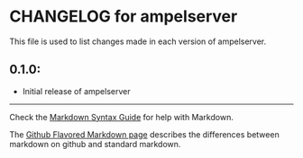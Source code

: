 # CHANGELOG for ampelserver

This file is used to list changes made in each version of ampelserver.

## 0.1.0:

* Initial release of ampelserver

- - -
Check the [Markdown Syntax Guide](http://daringfireball.net/projects/markdown/syntax) for help with Markdown.

The [Github Flavored Markdown page](http://github.github.com/github-flavored-markdown/) describes the differences between markdown on github and standard markdown.
